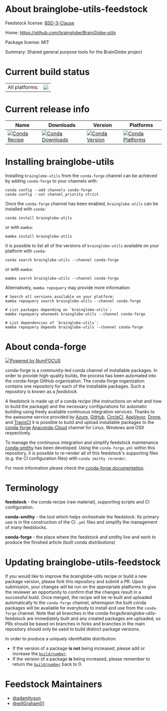 About brainglobe-utils-feedstock
================================

Feedstock license: [BSD-3-Clause](https://github.com/conda-forge/brainglobe-utils-feedstock/blob/main/LICENSE.txt)

Home: https://github.com/brainglobe/BrainGlobe-utils

Package license: MIT

Summary: Shared general purpose tools for the BrainGlobe project

Current build status
====================


<table><tr><td>All platforms:</td>
    <td>
      <a href="https://dev.azure.com/conda-forge/feedstock-builds/_build/latest?definitionId=19723&branchName=main">
        <img src="https://dev.azure.com/conda-forge/feedstock-builds/_apis/build/status/brainglobe-utils-feedstock?branchName=main">
      </a>
    </td>
  </tr>
</table>

Current release info
====================

| Name | Downloads | Version | Platforms |
| --- | --- | --- | --- |
| [![Conda Recipe](https://img.shields.io/badge/recipe-brainglobe--utils-green.svg)](https://anaconda.org/conda-forge/brainglobe-utils) | [![Conda Downloads](https://img.shields.io/conda/dn/conda-forge/brainglobe-utils.svg)](https://anaconda.org/conda-forge/brainglobe-utils) | [![Conda Version](https://img.shields.io/conda/vn/conda-forge/brainglobe-utils.svg)](https://anaconda.org/conda-forge/brainglobe-utils) | [![Conda Platforms](https://img.shields.io/conda/pn/conda-forge/brainglobe-utils.svg)](https://anaconda.org/conda-forge/brainglobe-utils) |

Installing brainglobe-utils
===========================

Installing `brainglobe-utils` from the `conda-forge` channel can be achieved by adding `conda-forge` to your channels with:

```
conda config --add channels conda-forge
conda config --set channel_priority strict
```

Once the `conda-forge` channel has been enabled, `brainglobe-utils` can be installed with `conda`:

```
conda install brainglobe-utils
```

or with `mamba`:

```
mamba install brainglobe-utils
```

It is possible to list all of the versions of `brainglobe-utils` available on your platform with `conda`:

```
conda search brainglobe-utils --channel conda-forge
```

or with `mamba`:

```
mamba search brainglobe-utils --channel conda-forge
```

Alternatively, `mamba repoquery` may provide more information:

```
# Search all versions available on your platform:
mamba repoquery search brainglobe-utils --channel conda-forge

# List packages depending on `brainglobe-utils`:
mamba repoquery whoneeds brainglobe-utils --channel conda-forge

# List dependencies of `brainglobe-utils`:
mamba repoquery depends brainglobe-utils --channel conda-forge
```


About conda-forge
=================

[![Powered by
NumFOCUS](https://img.shields.io/badge/powered%20by-NumFOCUS-orange.svg?style=flat&colorA=E1523D&colorB=007D8A)](https://numfocus.org)

conda-forge is a community-led conda channel of installable packages.
In order to provide high-quality builds, the process has been automated into the
conda-forge GitHub organization. The conda-forge organization contains one repository
for each of the installable packages. Such a repository is known as a *feedstock*.

A feedstock is made up of a conda recipe (the instructions on what and how to build
the package) and the necessary configurations for automatic building using freely
available continuous integration services. Thanks to the awesome service provided by
[Azure](https://azure.microsoft.com/en-us/services/devops/), [GitHub](https://github.com/),
[CircleCI](https://circleci.com/), [AppVeyor](https://www.appveyor.com/),
[Drone](https://cloud.drone.io/welcome), and [TravisCI](https://travis-ci.com/)
it is possible to build and upload installable packages to the
[conda-forge](https://anaconda.org/conda-forge) [Anaconda-Cloud](https://anaconda.org/)
channel for Linux, Windows and OSX respectively.

To manage the continuous integration and simplify feedstock maintenance
[conda-smithy](https://github.com/conda-forge/conda-smithy) has been developed.
Using the ``conda-forge.yml`` within this repository, it is possible to re-render all of
this feedstock's supporting files (e.g. the CI configuration files) with ``conda smithy rerender``.

For more information please check the [conda-forge documentation](https://conda-forge.org/docs/).

Terminology
===========

**feedstock** - the conda recipe (raw material), supporting scripts and CI configuration.

**conda-smithy** - the tool which helps orchestrate the feedstock.
                   Its primary use is in the construction of the CI ``.yml`` files
                   and simplify the management of *many* feedstocks.

**conda-forge** - the place where the feedstock and smithy live and work to
                  produce the finished article (built conda distributions)


Updating brainglobe-utils-feedstock
===================================

If you would like to improve the brainglobe-utils recipe or build a new
package version, please fork this repository and submit a PR. Upon submission,
your changes will be run on the appropriate platforms to give the reviewer an
opportunity to confirm that the changes result in a successful build. Once
merged, the recipe will be re-built and uploaded automatically to the
`conda-forge` channel, whereupon the built conda packages will be available for
everybody to install and use from the `conda-forge` channel.
Note that all branches in the conda-forge/brainglobe-utils-feedstock are
immediately built and any created packages are uploaded, so PRs should be based
on branches in forks and branches in the main repository should only be used to
build distinct package versions.

In order to produce a uniquely identifiable distribution:
 * If the version of a package **is not** being increased, please add or increase
   the [``build/number``](https://docs.conda.io/projects/conda-build/en/latest/resources/define-metadata.html#build-number-and-string).
 * If the version of a package **is** being increased, please remember to return
   the [``build/number``](https://docs.conda.io/projects/conda-build/en/latest/resources/define-metadata.html#build-number-and-string)
   back to 0.

Feedstock Maintainers
=====================

* [@adamltyson](https://github.com/adamltyson/)
* [@willGraham01](https://github.com/willGraham01/)

